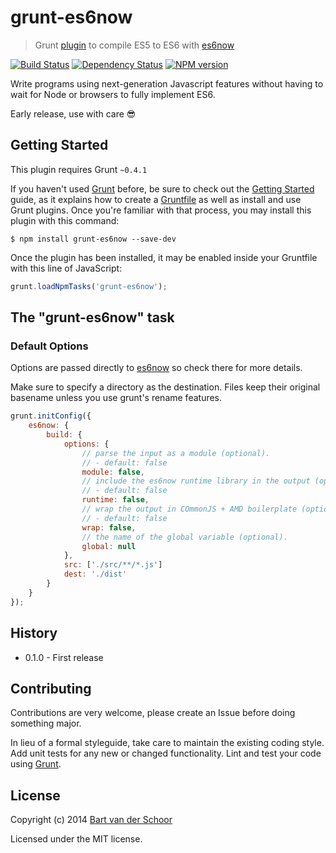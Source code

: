 # grunt-es6now

> Grunt [plugin](http://gruntjs.com/) to compile ES5 to ES6 with [es6now](https://github.com/zenparsing/es6now)

[![Build Status](https://secure.travis-ci.org/Bartvds/grunt-es6now.png?branch=master)](http://travis-ci.org/Bartvds/grunt-es6now) [![Dependency Status](https://gemnasium.com/Bartvds/grunt-es6now.png)](https://gemnasium.com/Bartvds/grunt-es6now) [![NPM version](https://badge.fury.io/js/grunt-es6now.png)](http://badge.fury.io/js/grunt-es6now)

Write programs using next-generation Javascript features without having to wait for Node or browsers to fully implement ES6.

Early release, use with care :sunglasses:


## Getting Started

This plugin requires Grunt `~0.4.1`

If you haven't used [Grunt](http://gruntjs.com/) before, be sure to check out the [Getting Started](http://gruntjs.com/getting-started) guide, as it explains how to create a [Gruntfile](http://gruntjs.com/sample-gruntfile) as well as install and use Grunt plugins. Once you're familiar with that process, you may install this plugin with this command:

```shell
$ npm install grunt-es6now --save-dev
```

Once the plugin has been installed, it may be enabled inside your Gruntfile with this line of JavaScript:

```js
grunt.loadNpmTasks('grunt-es6now');
```

## The "grunt-es6now" task

### Default Options

Options are passed directly to [es6now](https://github.com/zenparsing/es6now) so check there for more details.

Make sure to specify a directory as the destination. Files keep their original basename unless you use grunt's rename features.

```js
grunt.initConfig({
	es6now: {
		build: {
			options: {
				// parse the input as a module (optional).
				// - default: false
				module: false,
				// include the es6now runtime library in the output (optional).
				// - default: false
				runtime: false,
				// wrap the output in COmmonJS + AMD boilerplate (optional).
				// - default: false
				wrap: false,
				// the name of the global variable (optional).
				global: null
			},
			src: ['./src/**/*.js']
			dest: './dist'
		}
	}
});
```

## History

* 0.1.0 - First release


## Contributing

Contributions are very welcome, please create an Issue before doing something major.

In lieu of a formal styleguide, take care to maintain the existing coding style. Add unit tests for any new or changed functionality. Lint and test your code using [Grunt](http://gruntjs.com/).


## License

Copyright (c) 2014 [Bart van der Schoor](https://github.com/Bartvds)

Licensed under the MIT license.

